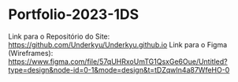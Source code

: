 # Portfolio-2023-1DS
Link para o Repositório do Site: https://github.com/Underkyu/Underkyu.github.io
Link para o Figma (Wireframes): https://www.figma.com/file/57qUHRxoUmTG1QsxGe6Oue/Untitled?type=design&node-id=0-1&mode=design&t=tDZqwIn4a87WfeHO-0
